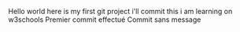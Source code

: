 Hello world here is my first git project 
i'll commit this 
i am learning on w3schools 
Premier commit effectué
Commit sans message